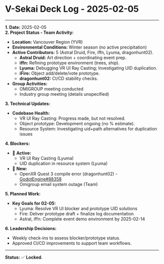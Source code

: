 # V-Sekai Deck Log - 2025-02-05

---

**1. Date:** 2025-02-05  
**2. Project Status - Team Activity:**

- **Location:** Vancouver Region (YVR)
- **Environmental Conditions:** Winter season (no active precipitation)
- **Active Contributors:** 5 (Astral Druid, Fire, iffn, Lyuma, dragonhunt02).
  - **Astral Druid:** Art direction + coordinating event prep.
  - **iffn:** Refining prototype environment (trees, ship).
  - **Lyuma:** Debugging VR UI Ray Casting; Investigating UID duplication.
  - **iFire:** Object add/delete/vote prototype.
  - **dragonhunt02:** CI/CD stability checks.
- **Group Activities:**
  - OMIGROUP meeting conducted
  - Industry group meeting (details unspecified)

**3. Technical Updates:**

- **Codebase Health:**
  - VR UI Ray Casting: Progress made, but not resolved.
  - Object prototype: Development ongoing (no % estimate).
  - Resource System: Investigating uid+path alternatives for duplication issues

**4. Blockers:**

- 🛑 **Active:**
  - VR UI Ray Casting (Lyuma)
  - UID duplication in resource system (Lyuma)
- 🛑 **New:**
  - OpenXR Quest 3 compile error (dragonhunt02) - [GodotEngine#88358](https://github.com/godotengine/godot/issues/88358)
  - Omigroup email system outage (Team)

**5. Planned Work:**

- **Key Goals for 02-05:**
  - Lyuma: Resolve VR UI blocker and prototype UID solutions
  - Fire: Deliver prototype draft + finalize log documentation
  - Astral, iffn: Complete event demo environment by 2025-02-14

**6. Leadership Decisions:**

- Weekly check-ins to assess blocker/prototype status.
- Approved CI/CD improvements to support team workflows.

---

**Status:** ✅ **Locked**.
